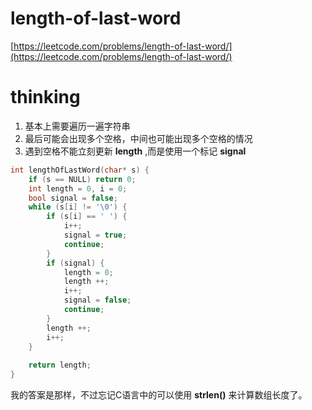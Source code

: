 # length-of-last-word

[https://leetcode.com/problems/length-of-last-word/](https://leetcode.com/problems/length-of-last-word/)

# thinking

1. 基本上需要遍历一遍字符串
2. 最后可能会出现多个空格，中间也可能出现多个空格的情况
3. 遇到空格不能立刻更新 **length** ,而是使用一个标记 **signal**

```c
int lengthOfLastWord(char* s) {
    if (s == NULL) return 0;
    int length = 0, i = 0;
    bool signal = false;
    while (s[i] != '\0') {
        if (s[i] == ' ') {
            i++;
            signal = true;
            continue;
        }
        if (signal) {
            length = 0;
            length ++;
            i++;
            signal = false;
            continue;
        }
        length ++;
        i++;
    }
    
    return length;
}
```

我的答案是那样，不过忘记C语言中的可以使用 **strlen()** 来计算数组长度了。
